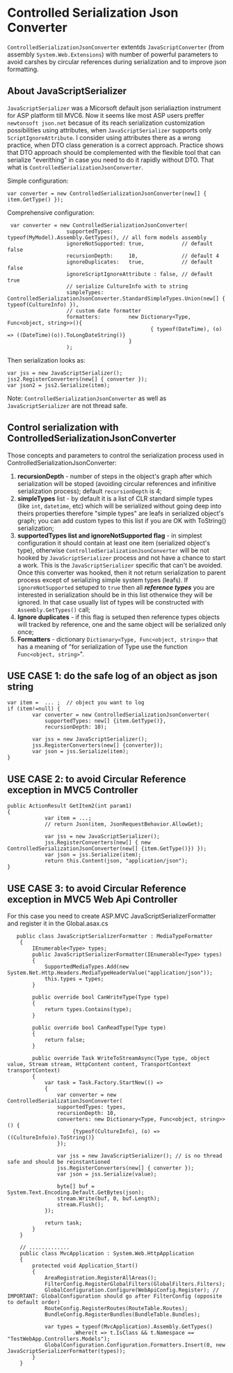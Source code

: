 # Controlled Serialization Json Converter
`ControlledSerializationJsonConverter` extentds `JavaScriptConverter` (from assembly `System.Web.Extensions`) with number of powerful parameters to avoid carshes by circular references during serialization and to improve json formatting. 

## About JavaScriptSerializer  
`JavaScriptSerializer` was a Micorsoft default json serialiaztion instrument for ASP platform till MVC6. Now it seems like most ASP users preffer `newtonsoft json.net` becasue of its reach serialization customization possibilities using attributes, when `JavaScriptSerializer` supports only `ScriptIgnoreAttribute`. I consider using attributes there as a wrong practice, when DTO class generation is a correct approach. Practice shows that DTO approach should be complemented with the flexible tool that can serialize "everithing" in case you need to do it rapidly without DTO. That what is `ControlledSerializationJsonConverter`. 

Simple configuration:
 ```
 var converter = new ControlledSerializationJsonConverter(new[] { item.GetType() }); 
 ```
 
 Comprehensive configuration:
 ```
  var converter = new ControlledSerializationJsonConverter(
                    supportedTypes:     typeof(MyModel).Assembly.GetTypes(), // all form models assembly
                    ignoreNotSupported: true,            // default false
                    recursionDepth:     10,              // default 4
                    ignoreDuplicates:   true,            // default false
                    ignoreScriptIgnoreAttribute : false, // default true
                    // serialize CultureInfo with to string
                    simpleTypes:        ControlledSerializationJsonConverter.StandardSimpleTypes.Union(new[] { typeof(CultureInfo) }),
                    // custom date formatter
                    formatters:         new Dictionary<Type, Func<object, string>>(){
                                               { typeof(DateTime), (o) => ((DateTime)(o)).ToLongDateString()} 
                                        }
                    ); 
 ```
Then serialization looks as:
 
```
var jss = new JavaScriptSerializer();
jss2.RegisterConverters(new[] { converter });
var json2 = jss2.Serialize(item);
``` 

Note: `ControlledSerializationJsonConverter` as well as `JavaScriptSerializer` are not thread safe.
 
## Control serialization with ControlledSerializationJsonConverter
Those concepts and parameters to control the serialization process  used in ControlledSerializationJsonConverter:
1) **recursionDepth** - number of steps in the object's graph after which serialization will be stoped (avoiding circular references and infinitive serialization process); default `recursionDepth` is 4;
2) **simpleTypes** list - by default it is a list of CLR standard simple types (like `int`, `datetime`, etc) which will be serialized without going deep into theirs properties therefore "simple types" are leafs in serialized object's graph; you can add custom types to this list if you are OK with ToString() serialization; 
3) **supportedTypes list and ignoreNotSupported flag** - in simplest configuration it should contain at least one item (serialized object's type), otherwise `ControlledSerializationJsonConverter` will be not hooked by `JavaScriptSerializer` process and not have a chance to start a work. This is the `JavaScriptSerializer` specific that can't be avoided. Once this converter was hooked, then it not return serialization to parent process except of serializing simple system types (leafs). If `ignoreNotSupported` setuped to `true` then all ***reference types*** you are interested in serialization should be in this list otherwice they will be ignored. In that case usually list of types will be constructed with `Assembly.GetTypes()` call; 
4) **Ignore duplicates** - if this flag is setuped then reference types objects will tracked by reference, one and the same object will be serialized only once;
5) **Formatters** - dictionary `Dictionary<Type, Func<object, string>>` that has a meaning of "for serialization of Type use the function `Func<object, string>`". 


## USE CASE 1: do the safe log of an object as json string
```
var item =  ... ;  // object you want to log
if (item!=null) {
        var converter = new ControlledSerializationJsonConverter(
            supportedTypes: new[] {item.GetType()},
            recursionDepth: 10);
            
        var jss = new JavaScriptSerializer();
        jss.RegisterConverters(new[] {converter});
        var json = jss.Serialize(item);
}
```

## USE CASE 2: to avoid Circular Reference exception in MVC5 Controller
```
public ActionResult GetItem2(int param1)
{
            var item = ...;
            // return Json(item, JsonRequestBehavior.AllowGet);
            
            var jss = new JavaScriptSerializer();
            jss.RegisterConverters(new[] { new ControlledSerializationJsonConverter(new[] {item.GetType()}) });
            var json = jss.Serialize(item);
            return this.Content(json, "application/json");
}

```

## USE CASE 3: to avoid Circular Reference exception in MVC5 Web Api Controller
For this case you need to create ASP.MVC JavaScriptSerializerFormatter and register it in the Global.asax.cs

```
   public class JavaScriptSerializerFormatter : MediaTypeFormatter
    {
        IEnumerable<Type> types;
        public JavaScriptSerializerFormatter(IEnumerable<Type> types)
        {
            SupportedMediaTypes.Add(new System.Net.Http.Headers.MediaTypeHeaderValue("application/json"));
            this.types = types;
        }

        public override bool CanWriteType(Type type)
        {
            return types.Contains(type);
        }

        public override bool CanReadType(Type type)
        {
            return false;
        }

        public override Task WriteToStreamAsync(Type type, object value, Stream stream, HttpContent content, TransportContext transportContext)
        {
            var task = Task.Factory.StartNew(() =>
            {
                var converter = new ControlledSerializationJsonConverter(
                supportedTypes: types,
                recursionDepth: 10,
                converters: new Dictionary<Type, Func<object, string>>() {
                     {typeof(CultureInfo), (o) => ((CultureInfo)o).ToString()}
                });

                var jss = new JavaScriptSerializer(); // is no thread safe and should be reinstantioned
                jss.RegisterConverters(new[] { converter });
                var json = jss.Serialize(value);

                byte[] buf = System.Text.Encoding.Default.GetBytes(json);
                stream.Write(buf, 0, buf.Length);
                stream.Flush();
            });

            return task;
        }
    }
    
    // .............
    public class MvcApplication : System.Web.HttpApplication
    {
        protected void Application_Start()
        {
            AreaRegistration.RegisterAllAreas();
            FilterConfig.RegisterGlobalFilters(GlobalFilters.Filters);
            GlobalConfiguration.Configure(WebApiConfig.Register); // IMPORTANT: GlobalConfiguration should go after FilterConfig (opposite to default order)
            RouteConfig.RegisterRoutes(RouteTable.Routes);
            BundleConfig.RegisterBundles(BundleTable.Bundles);

            var types = typeof(MvcApplication).Assembly.GetTypes()
                     .Where(t => t.IsClass && t.Namespace == "TestWebApp.Controllers.Models");
            GlobalConfiguration.Configuration.Formatters.Insert(0, new JavaScriptSerializerFormatter(types));
        }
    }
```


